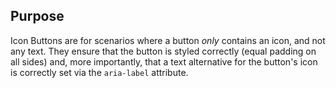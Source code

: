 ## Purpose

Icon Buttons are for scenarios where a button _only_ contains an icon, and not any text. They ensure that the button is styled correctly (equal padding on all sides) and, more importantly, that a text alternative for the button's icon is correctly set via the `aria-label` attribute.
